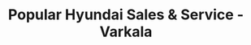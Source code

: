 ---
title: "Popular Hyundai Sales & Service - Varkala"
url: /varkala/popular-hyundai-sales-and-service-varkala/
shop: car
---